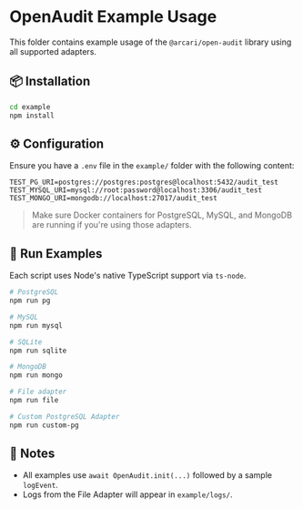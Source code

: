# OpenAudit Example Usage

This folder contains example usage of the `@arcari/open-audit` library using all supported adapters.

## 📦 Installation

```bash
cd example
npm install
```

## ⚙️ Configuration

Ensure you have a `.env` file in the `example/` folder with the following content:

```env
TEST_PG_URI=postgres://postgres:postgres@localhost:5432/audit_test
TEST_MYSQL_URI=mysql://root:password@localhost:3306/audit_test
TEST_MONGO_URI=mongodb://localhost:27017/audit_test
```

> Make sure Docker containers for PostgreSQL, MySQL, and MongoDB are running if you're using those adapters.

## 🚀 Run Examples

Each script uses Node's native TypeScript support via `ts-node`.

```bash
# PostgreSQL
npm run pg

# MySQL
npm run mysql

# SQLite
npm run sqlite

# MongoDB
npm run mongo

# File adapter
npm run file

# Custom PostgreSQL Adapter
npm run custom-pg
```

## 🧪 Notes

- All examples use `await OpenAudit.init(...)` followed by a sample `logEvent`.
- Logs from the File Adapter will appear in `example/logs/`.
